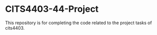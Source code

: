 # CITS4403-44-Project
This repository is for completing the code related to the project tasks of cits4403.
